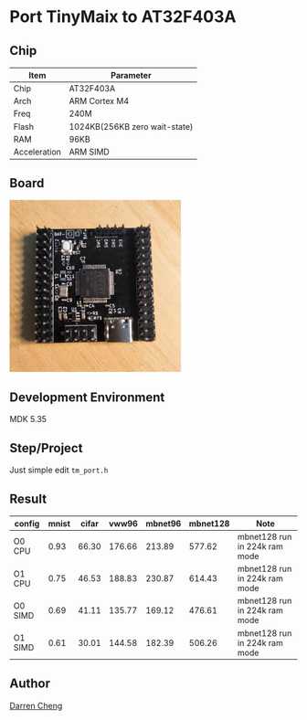 # Port TinyMaix to AT32F403A

## Chip

| Item         | Parameter                     |
| ------------ | ----------------------------- |
| Chip         | AT32F403A                     |
| Arch         | ARM Cortex M4                 |
| Freq         | 240M                          |
| Flash        | 1024KB(256KB zero wait-state) |
| RAM          | 96KB                          |
| Acceleration | ARM SIMD                      |

## Board 
<a href="assets/AT32F403A.jpg"><img width=300 src="assets/AT32F403A.jpg"/></a>

## Development Environment

MDK 5.35

## Step/Project

Just simple edit `tm_port.h`

## Result

| config  | mnist | cifar | vww96  | mbnet96 | mbnet128 | Note                          |
| ------- | ----- | ----- | ------ | ------- | -------- | ----------------------------- |
| O0 CPU  | 0.93  | 66.30 | 176.66 | 213.89  | 577.62   | mbnet128 run in 224k ram mode |
| O1 CPU  | 0.75  | 46.53 | 188.83 | 230.87  | 614.43   | mbnet128 run in 224k ram mode |
| O0 SIMD | 0.69  | 41.11 | 135.77 | 169.12  | 476.61   | mbnet128 run in 224k ram mode |
| O1 SIMD | 0.61  | 30.01 | 144.58 | 182.39  | 506.26   | mbnet128 run in 224k ram mode |


## Author

[Darren Cheng](https://github.com/dreamcmi) 



